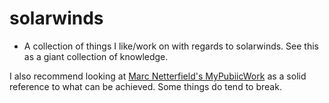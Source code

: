 # solarwinds
* A collection of things I like/work on with regards to solarwinds. See this as a giant collection of knowledge.

I also recommend looking at [Marc Netterfield's MyPubiicWork](https://github.com/Mesverrum/MyPublicWork) as a solid reference to what can be achieved. Some things do tend to break.
